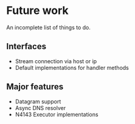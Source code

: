 # Future work

An incomplete list of things to do.

## Interfaces

 - Stream connection via host or ip
 - Default implementations for handler methods

## Major features

 - Datagram support
 - Async DNS resolver
 - N4143 Executor implementations
